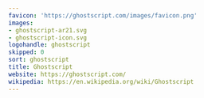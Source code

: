 ```yaml
---
favicon: 'https://ghostscript.com/images/favicon.png'
images:
- ghostscript-ar21.svg
- ghostscript-icon.svg
logohandle: ghostscript
skipped: 0
sort: ghostscript
title: Ghostscript
website: https://ghostscript.com/
wikipedia: https://en.wikipedia.org/wiki/Ghostscript
---
```

